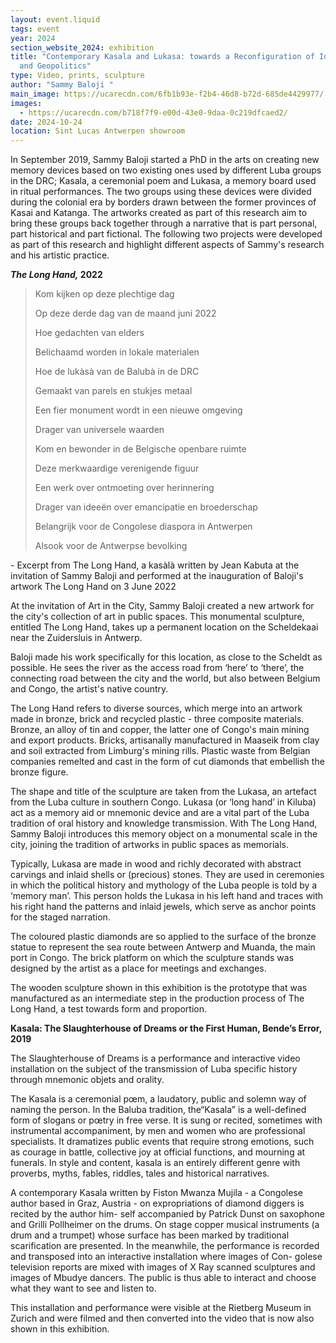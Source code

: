 ```yaml
---
layout: event.liquid
tags: event
year: 2024
section_website_2024: exhibition
title: "Contemporary Kasala and Lukasa: towards a Reconfiguration of Identity
  and Geopolitics"
type: Video, prints, sculpture
author: "Sammy Baloji "
main_image: https://ucarecdn.com/6fb1b93e-f2b4-46d8-b72d-685de4429977/
images:
  - https://ucarecdn.com/b718f7f9-e00d-43e0-9daa-0c219dfcaed2/
date: 2024-10-24
location: Sint Lucas Antwerpen showroom
---
```

In September 2019, Sammy Baloji started a PhD in the arts on creating new memory devices based on two existing ones used by different Luba groups in the DRC; Kasala, a ceremonial poem and Lukasa, a memory board used in ritual performances. The two groups using these devices were divided during the colonial era by borders drawn between the former provinces of Kasai and Katanga. The artworks created as part of this research aim to bring these groups back together through a narrative that is part personal, part historical and part fictional. The following two projects were developed as part of this research and highlight different aspects of Sammy's research and his artistic practice.

***The Long Hand,* 2022**

> Kom kijken op deze plechtige dag     
>
> Op deze derde dag van de maand juni 2022
>
> Hoe gedachten van elders    
>
> Belichaamd worden in lokale materialen
>
> Hoe de lukàsà van de Balubà in de DRC     
>
> Gemaakt van parels en stukjes metaal
>
> Een fier monument wordt in een nieuwe omgeving       
>
> Drager van universele waarden
>
> Kom en bewonder in de Belgische openbare ruimte  
>
> Deze merkwaardige verenigende figuur
>
> Een werk over ontmoeting over herinnering    
>
> Drager van ideeën over emancipatie en broederschap
>
> Belangrijk voor de Congolese diaspora in Antwerpen     
>
> Alsook voor de Antwerpse bevolking

\- Excerpt from The Long Hand, a kasàlà written by Jean Kabuta at the invitation of Sammy Baloji and performed at the inauguration of Baloji's artwork The Long Hand on 3 June 2022

At the invitation of Art in the City, Sammy Baloji created a new artwork for the city's collection of art in public spaces. This monumental sculpture, entitled The Long Hand, takes up a permanent location on the Scheldekaai near the Zuidersluis in Antwerp.

Baloji made his work specifically for this location, as close to the Scheldt as possible. He sees the river as the access road from ‘here’ to ‘there’, the connecting road between the city and the world, but also between Belgium and Congo, the artist's native country. 

The Long Hand refers to diverse sources, which merge into an artwork made in bronze, brick and recycled plastic - three composite materials. Bronze, an alloy of tin and copper, the latter one of Congo's main mining and export products. Bricks, artisanally manufactured in Maaseik from clay and soil extracted from Limburg's mining rills. Plastic waste from Belgian companies remelted and cast in the form of cut diamonds that embellish the bronze figure.  

The shape and title of the sculpture are taken from the Lukasa, an artefact from the Luba culture in southern Congo. Lukasa (or ‘long hand’ in Kiluba) act as a memory aid or mnemonic device and are a vital part of the Luba tradition of oral history and knowledge transmission. With The Long Hand, Sammy Baloji introduces this memory object on a monumental scale in the city, joining the tradition of artworks in public spaces as memorials. 

Typically, Lukasa are made in wood and richly decorated with abstract carvings and inlaid shells or (precious) stones. They are used in ceremonies in which the political history and mythology of the Luba people is told by a ‘memory man’. This person holds the Lukasa in his left hand and traces with his right hand the patterns and inlaid jewels, which serve as anchor points for the staged narration.

The coloured plastic diamonds are so applied to the surface of the bronze statue to represent the sea route between Antwerp and Muanda, the main port in Congo. The brick platform on which the sculpture stands was designed by the artist as a place for meetings and exchanges. 

The wooden sculpture shown in this exhibition is the prototype that was manufactured as an intermediate step in the production process of The Long Hand, a test towards form and proportion. 

**Kasala: The Slaughterhouse of Dreams or the First Human, Bende’s Error, 2019** 

The Slaughterhouse of Dreams is a performance and interactive video installation on the subject of the transmission of Luba specific history through mnemonic objets and orality.

The Kasala is a ceremonial pœm, a laudatory, public and solemn way of naming the person. In the Baluba tradition, the“Kasala” is a well-defined form of slogans or pœtry in free verse. It is sung or recited, sometimes with instrumental accompaniment, by men and women who are professional specialists. It dramatizes public events that require strong emotions, such as courage in battle, collective joy at official functions, and mourning at funerals. In style and content, kasala is an entirely different genre with proverbs, myths, fables, riddles, tales and historical narratives.

A contemporary Kasala written by Fiston Mwanza Mujila - a Congolese author based in Graz, Austria - on expropriations of diamond diggers is recited by the author him- self accompanied by Patrick Dunst on saxophone and Grilli Pollheimer on the drums. On stage copper musical instruments (a drum and a trumpet) whose surface has been marked by traditional scarification are presented. In the meanwhile, the performance is recorded and transposed into an interactive installation where images of Con- golese television reports are mixed with images of X Ray scanned sculptures and images of Mbudye dancers. The public is thus able to interact and choose what they want to see and listen to.

This installation and performance were visible at the Rietberg Museum in Zurich and were filmed and then converted into the video that is now also shown in this exhibition.
